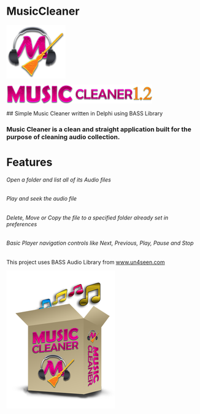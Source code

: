 # MusicCleaner
<p><img src="https://raw.githubusercontent.com/amjadtbssm/MusicCleaner/master/Graphics/MC%20Logo.png" alt="Logo"></p>
<p><img src="https://raw.githubusercontent.com/amjadtbssm/MusicCleaner/master/Graphics/MusicCleaner.png" alt="Music Cleaner"></p>
## Simple Music Cleaner written in Delphi using BASS Library


### Music Cleaner is a clean and straight application built for the purpose of cleaning audio collection.
# Features
###### Open a folder and list all of its Audio files
###### Play and seek the audio file
###### Delete, Move or Copy the file to a specified folder already set in preferences
###### Basic Player navigation controls like Next, Previous, Play, Pause and Stop

This project uses BASS Audio Library from www.un4seen.com

<p><img src="https://raw.githubusercontent.com/amjadtbssm/MusicCleaner/master/Graphics/Box-Small.png" alt="Music Cleaner Box Shot"></p>
